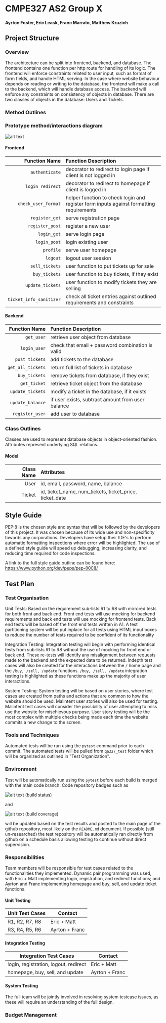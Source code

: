 # CMPE327 AS2 Group X
#### Ayrton Foster, Eric Leask, Franc Marrato, Matthew Kruzich
## Project Structure
### Overview
The architecture can be split into frontend, backend, and database. The frontend contains one function per http route 
for handling of its logic. The frontend will enforce constraints related to user input, such as format of form fields, 
and handle HTML serving. In the case where website behaviour depends on reading or writing to the database, the 
frontend will make a call to the backend, which will handle database access. The backend will enforce any constraints 
on consistency of objects in database. There are two classes of objects in the database: Users and Tickets.
### Method Outlines
### Prototype method/interactions diagram
![alt text](https://i.imgur.com/bWG3omE.png) 
#### Frontend
| Function Name | Function Description | 
| ---: | :--- |
| `authenticate` | decorator to redirect to login page if client is not logged in |
| `login_redirect` | decorator to redirect to homepage if client is logged in |
| `check_user_format` | helper function to check login and register form inputs against formatting requirements |
| `register_get` | serve registration page |
| `register_post` | register a new user |
| `login_get` | serve login page |
| `login_post` | login existing user |
| `profile` | serve user homepage |
| `logout` | logout user session |
| `sell_tickets` | user function to put tickets up for sale |
| `buy_tickets` | user function to buy tickets, if they exist |
| `update_tickets` | user function to modify tickets they are selling |
| `ticket_info_sanitizer` | check all ticket entries against  outlined requirements and constraints|
#### Backend
| Function Name | Function Description | 
| ---: | :--- |
| `get_user` | retrieve user object from database |
| `login_user` | check that email + password combination is valid |
| `post_tickets` | add tickets to the database |
| `get_all_tickets` | return full list of tickets in database |
| `buy_tickets` | remove tickets from database, if they exist |
| `get_ticket` | retrieve ticket object from the database |
| `update_tickets` | modify a ticket in the database, if it exists |
| `update_balance` | if user exists, subtract amount from user balance |
| `register_user` | add user to database |
### Class Outlines
Classes are used to represent database objects in object-oriented fashion. Attributes represent underlying SQL 
relations.
#### Model
| Class Name | Attributes |
| ---: | :--- |
| User | id, email, password, name, balance |
| Ticket | id, ticket_name, num_tickets, ticket_price, ticket_date |





## Style Guide
PEP:8 is the chosen style and syntax that will be followed by the developers of this project. It was chosen because of 
its wide use and non-specificity towards any corporations. Developers have setup their IDE's to perform automatic 
formatting inspections where error will be highlighted. The use of a defined style guide will speed up debugging, 
increasing clarity, and reducing time required for code inspections.

A link to the full style guide outline can be found here: https://www.python.org/dev/peps/pep-0008/ 
## Test Plan
### Test Organisation
Unit Tests: Based on the requirement sub-lists R1 to R8 with mirrored tests for both front and back end. Front end 
tests will use mocking for backend requirements and back end tests will use mocking for frontend tests. Back end tests will 
be based off the front end tests written in A1. A test partitioning system will be put inplace for all tests using HTML 
input boxes to reduce the number of tests required to be confident of its functionality

Integration Testing: Integration testing will begin with performing identical tests from sub-lists R1 to R8 without the 
use of mocking for front end or back end. These re-tests will identify any misalignment between requests made to the backend and the expected data to be returned.
Indepth test cases will also be created for the interactions between the ```/``` home page and the ```/buy, /sell, /update``` functions. ```/buy, /sell, /update```
integration testing is highlighted as these functions make up the majority of user interactions.

System Testing: System testing will be based on user stories, where test cases are created from paths and actions that are common to how the website should be used.
Malintent user stories will also be used for testing. Malintent test cases will consider the possibility of user attempting to miss use the website for mischievous purpose.
User story testing will be the most complex with multiple checks being made each time the website commits a new change to the screen. 
### Tools and Techniques
Automated tests will be run using the ```pytest``` command prior to each commit. The automated tests will be pulled 
from ```qa327_test``` folder which will be organized as outlined in "Test Organization".

### Environment
Test will be automatically run using the ```pytest``` before each build is merged with the main code branch. 
Code repository badges such as 

![alt text](https://travis-ci.org/{{username}}/{{project_name}}.png?branch={{branch}})  (build status) 

and  

![alt text](https://camo.githubusercontent.com/3a5fbd250633413cd9a1a57ba65e09cb88ef5cf9d1d871fd2be4febb97e7a3b3/68747470733a2f2f63646e2e7261776769742e636f6d2f646272676e2f636f7665726167652d62616467652f6d61737465722f6578616d706c652e737667)  (build coverage)

 will be updated based on the test results and posted to the main page of the github repository, most likely 
on the ```README.md``` document. If possible (still un-researched) the test repository will be automatically ran 
directly from github on a schedule basis allowing testing to continue without direct supervision.

### Responsibilities
Team members will be responsible for test cases related to the functionalities they implemented. Dynamic pair 
programming was used, with Eric + Matt implementing login, registration, and redirect functions; and Ayrton and Franc 
implementing homepage and buy, sell, and update ticket functions.
#### Unit Testing
| Unit Test Cases | Contact |
| --- | --- |
| R1, R2, R7, R8 | Eric + Matt |
| R3, R4, R5, R6 | Ayrton + Franc |
#### Integration Testing
| Integration Test Cases | Contact |
| --- | --- |
| login, registration, logout, redirect | Eric + Matt |
| homepage, buy, sell, and update | Ayrton + Franc |
#### System Testing
The full team will be jointly involved in resolving system testcase issues, as these will require an understanding of 
the full design.

### Budget Management